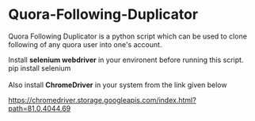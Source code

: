 # Quora-Following-Duplicator
Quora Following Duplicator is a python script which can be used to clone following of any quora user into one's account.

Install **selenium webdriver** in your environent before running this script.
   <br>
   pip install selenium
   <br>
   <br>
Also install **ChromeDriver** in your system from the link given below
   <br>
  
   https://chromedriver.storage.googleapis.com/index.html?path=81.0.4044.69
